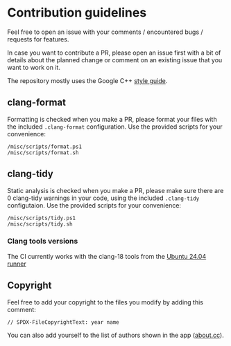 # Contribution guidelines

Feel free to open an issue with your comments / encountered bugs / requests for features. 

In case you want to contribute a PR, please open an issue first with a bit of details about the planned change or comment on an existing issue that you want to work on it.

The repository mostly uses the Google C++ [style guide](https://google.github.io/styleguide/cppguide.html).

## clang-format

 Formatting is checked when you make a PR, please format your files with the included `.clang-format` configuration. Use the provided scripts for your convenience:

 ```
 /misc/scripts/format.ps1
 /misc/scripts/format.sh
 ```
## clang-tidy

Static analysis is checked when you make a PR, please make sure there are 0 clang-tidy warnings in your code, using the included `.clang-tidy` configutaion. Use the provided scripts for your convenience:

 ```
 /misc/scripts/tidy.ps1
 /misc/scripts/tidy.sh
 ```

### Clang tools versions

The CI currently works with the clang-18 tools from the [Ubuntu 24.04 runner](https://github.com/actions/runner-images/blob/main/images/ubuntu/Ubuntu2404-Readme.md)

## Copyright

Feel free to add your copyright to the files you modify by adding this comment:

```
// SPDX-FileCopyrightText: year name
```

You can also add yourself to the list of authors shown in the app ([about.cc](https://github.com/krupkat/xpano/blob/main/xpano/gui/panels/about.cc)).
